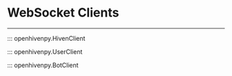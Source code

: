 # WebSocket Clients

---

::: openhivenpy.HivenClient

::: openhivenpy.UserClient

::: openhivenpy.BotClient
